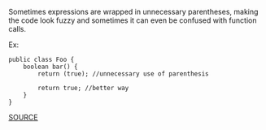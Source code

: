Sometimes expressions are wrapped in unnecessary parentheses, making the code look fuzzy and sometimes it can even be confused with function calls.

Ex:
  		
  	public class Foo { 
  		boolean bar() { 
  			return (true); //unnecessary use of parenthesis
  			
  			return true; //better way
  		} 
  	}

[SOURCE](http://pmd.sourceforge.net/pmd-5.3.2/pmd-java/rules/java/controversial.html#UnnecessaryParentheses)
